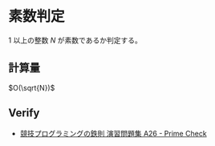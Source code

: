 # 素数判定
$1$ 以上の整数 $N$ が素数であるか判定する。

## 計算量
$O(\sqrt{N})$

## Verify
- [競技プログラミングの鉄則 演習問題集 A26 - Prime Check](https://atcoder.jp/contests/tessoku-book/submissions/44206828)
